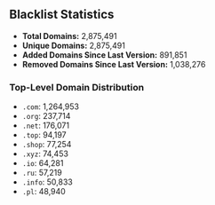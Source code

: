 ## Blacklist Statistics

- **Total Domains:** 2,875,491
- **Unique Domains:** 2,875,491
- **Added Domains Since Last Version:** 891,851
- **Removed Domains Since Last Version:** 1,038,276

### Top-Level Domain Distribution

-  `.com`: 1,264,953
-  `.org`: 237,714
-  `.net`: 176,071
-  `.top`: 94,197
-  `.shop`: 77,254
-  `.xyz`: 74,453
-  `.io`: 64,281
-  `.ru`: 57,219
-  `.info`: 50,833
-  `.pl`: 48,940
